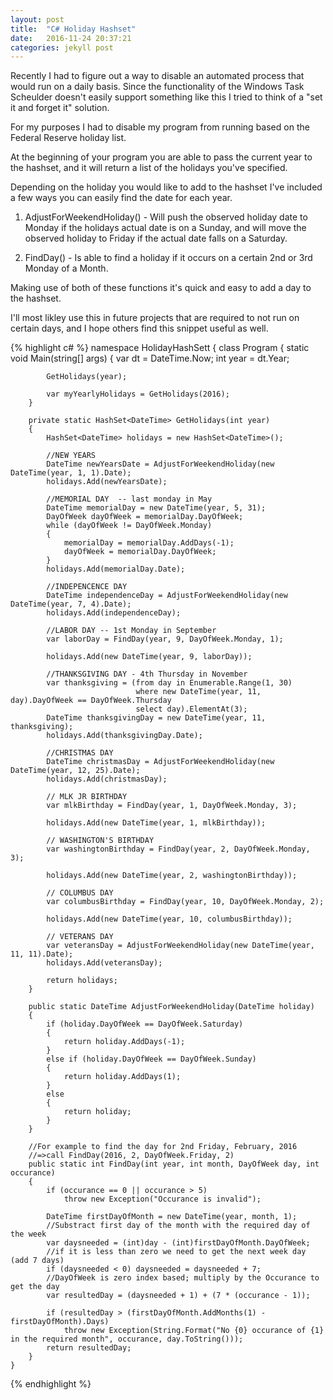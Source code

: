 ```yaml
---
layout: post
title:  "C# Holiday Hashset"
date:   2016-11-24 20:37:21
categories: jekyll post
---
```

Recently I had to figure out a way to disable  an automated process that would 
run on a daily basis.  Since the functionality of the Windows Task Scheulder 
doesn't easily support something like this I tried to think of a "set it and
forget it" solution.

For my purposes I had to disable my program from running based on the Federal
Reserve holiday list.

At the beginning of your program you are able to pass the current year to
the hashset, and it will return a list of the holidays you've specified. 

Depending on the holiday you would like to add to the hashset I've included a
few ways you can easily find the date for each year.


1. AdjustForWeekendHoliday() - Will push the observed holiday date to Monday if
   the holidays actual date is on a Sunday, and will move the observed holiday
   to Friday if the actual date falls on a Saturday.

2. FindDay() - Is able to find a holiday if it occurs on a certain 2nd or 3rd
   Monday of a Month.

Making use of both of these functions it's quick and easy to add a day to the
hashset.

I'll most likley use this in future projects that are required to not run on
certain days, and I hope others find this snippet useful as well.

{% highlight c# %}
namespace HolidayHashSett
{
    class Program
    {
        static void Main(string[] args)
        {
            var dt = DateTime.Now;
            int year = dt.Year;

            GetHolidays(year);

            var myYearlyHolidays = GetHolidays(2016);
        }

        private static HashSet<DateTime> GetHolidays(int year)
        {
            HashSet<DateTime> holidays = new HashSet<DateTime>();

            //NEW YEARS 
            DateTime newYearsDate = AdjustForWeekendHoliday(new DateTime(year, 1, 1).Date);
            holidays.Add(newYearsDate);

            //MEMORIAL DAY  -- last monday in May 
            DateTime memorialDay = new DateTime(year, 5, 31);
            DayOfWeek dayOfWeek = memorialDay.DayOfWeek;
            while (dayOfWeek != DayOfWeek.Monday)
            {
                memorialDay = memorialDay.AddDays(-1);
                dayOfWeek = memorialDay.DayOfWeek;
            }
            holidays.Add(memorialDay.Date);

            //INDEPENCENCE DAY 
            DateTime independenceDay = AdjustForWeekendHoliday(new DateTime(year, 7, 4).Date);
            holidays.Add(independenceDay);

            //LABOR DAY -- 1st Monday in September 
            var laborDay = FindDay(year, 9, DayOfWeek.Monday, 1);

            holidays.Add(new DateTime(year, 9, laborDay));

            //THANKSGIVING DAY - 4th Thursday in November 
            var thanksgiving = (from day in Enumerable.Range(1, 30)
                                where new DateTime(year, 11, day).DayOfWeek == DayOfWeek.Thursday
                                select day).ElementAt(3);
            DateTime thanksgivingDay = new DateTime(year, 11, thanksgiving);
            holidays.Add(thanksgivingDay.Date);

            //CHRISTMAS DAY
            DateTime christmasDay = AdjustForWeekendHoliday(new DateTime(year, 12, 25).Date);
            holidays.Add(christmasDay);

            // MLK JR BIRTHDAY
            var mlkBirthday = FindDay(year, 1, DayOfWeek.Monday, 3);

            holidays.Add(new DateTime(year, 1, mlkBirthday));

            // WASHINGTON'S BIRTHDAY
            var washingtonBirthday = FindDay(year, 2, DayOfWeek.Monday, 3);

            holidays.Add(new DateTime(year, 2, washingtonBirthday));

            // COLUMBUS DAY
            var columbusBirthday = FindDay(year, 10, DayOfWeek.Monday, 2);

            holidays.Add(new DateTime(year, 10, columbusBirthday));

            // VETERANS DAY
            var veteransDay = AdjustForWeekendHoliday(new DateTime(year, 11, 11).Date);
            holidays.Add(veteransDay);

            return holidays;
        }

        public static DateTime AdjustForWeekendHoliday(DateTime holiday)
        {
            if (holiday.DayOfWeek == DayOfWeek.Saturday)
            {
                return holiday.AddDays(-1);
            }
            else if (holiday.DayOfWeek == DayOfWeek.Sunday)
            {
                return holiday.AddDays(1);
            }
            else
            {
                return holiday;
            }
        }

        //For example to find the day for 2nd Friday, February, 2016
        //=>call FindDay(2016, 2, DayOfWeek.Friday, 2)
        public static int FindDay(int year, int month, DayOfWeek day, int occurance)
        {
            if (occurance == 0 || occurance > 5)
                throw new Exception("Occurance is invalid");

            DateTime firstDayOfMonth = new DateTime(year, month, 1);
            //Substract first day of the month with the required day of the week 
            var daysneeded = (int)day - (int)firstDayOfMonth.DayOfWeek;
            //if it is less than zero we need to get the next week day (add 7 days)
            if (daysneeded < 0) daysneeded = daysneeded + 7;
            //DayOfWeek is zero index based; multiply by the Occurance to get the day
            var resultedDay = (daysneeded + 1) + (7 * (occurance - 1));

            if (resultedDay > (firstDayOfMonth.AddMonths(1) - firstDayOfMonth).Days)
                throw new Exception(String.Format("No {0} occurance of {1} in the required month", occurance, day.ToString()));
            return resultedDay;
        }
    }
{% endhighlight %}

